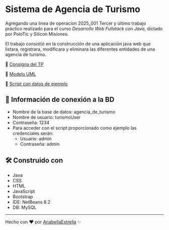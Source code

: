 # Sistema de Agencia de Turismo
Agregando una linea de operacion 2025_001
Tercer y último trabajo práctico realizado para el curso _Desarrollo Web Fullstack con Java_, dictado por PoloTic y Silicon Misiones.

El trabajo consistió en la construcción de una aplicación java web que listara, registrara, modificara y eliminara las diferentes entidades de una agencia de turismo.

📄 [Consigna del TP](https://drive.google.com/file/d/1Ta7UbM7JQrGh8CbyqJ6DquCldM7j1Ctm/view?usp=sharing)

📄 [Modelo UML](https://drive.google.com/file/d/1An8eVDB-ZinBR6Pjmf7Kdt-gW51ZbTfw/view?usp=sharing)

📄 [Script con datos de ejemplo](https://drive.google.com/file/d/1rC0606o_KqCLqFWGkWF_BkZ8wrIQXqlk/view?usp=sharing)

## 🔌 Información de conexión a la BD
- Nombre de la base de datos: agencia_de_turismo
- Nombre de usuario: turismoUser
- Contraseña: 1234
- Para acceder con el script proporcionado como ejemplo las credenciales serán:
  - Usuario: admin
  - Contraseña: admin

## 🛠️ Construido con
- Java
- CSS
- HTML
- JavaScript
- Bootstrap
- IDE: NetBeans 8.2
- DB: MySQL

---
Hecho con ❤ por [AnabellaEstrella](https://github.com/AnabellaEstrella) ✨
